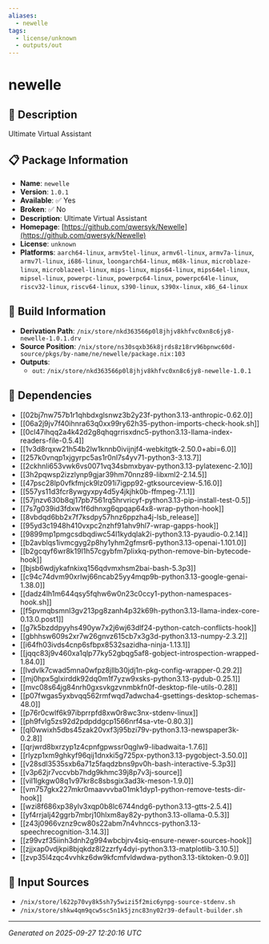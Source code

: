 ```yaml
---
aliases:
  - newelle
tags:
  - license/unknown
  - outputs/out
---
```


# newelle

## 📝 Description

Ultimate Virtual Assistant

## 📋 Package Information

- **Name**: `newelle`
- **Version**: `1.0.1`
- **Available**: ✅ Yes
- **Broken**: ✅ No
- **Description**: Ultimate Virtual Assistant
- **Homepage**: [https://github.com/qwersyk/Newelle](https://github.com/qwersyk/Newelle)
- **License**: `unknown`
- **Platforms**: `aarch64-linux`, `armv5tel-linux`, `armv6l-linux`, `armv7a-linux`, `armv7l-linux`, `i686-linux`, `loongarch64-linux`, `m68k-linux`, `microblaze-linux`, `microblazeel-linux`, `mips-linux`, `mips64-linux`, `mips64el-linux`, `mipsel-linux`, `powerpc-linux`, `powerpc64-linux`, `powerpc64le-linux`, `riscv32-linux`, `riscv64-linux`, `s390-linux`, `s390x-linux`, `x86_64-linux`

## 🔧 Build Information

- **Derivation Path**: `/nix/store/nkd363566p0l8jhjv8khfvc0xn8c6jy8-newelle-1.0.1.drv`
- **Source Position**: `/nix/store/ns30sqxb36k8jrds8z18rv96bpnwc60d-source/pkgs/by-name/ne/newelle/package.nix:103`
- **Outputs**:
  - `out`:  `/nix/store/nkd363566p0l8jhjv8khfvc0xn8c6jy8-newelle-1.0.1`

## 🔗 Dependencies

- [[02bj7nw757b1r1qhbdxglsnwz3b2y23f-python3.13-anthropic-0.62.0]]
- [[06a2j9jv7f40ihnra63q0xx99ry62h35-python-imports-check-hook.sh]]
- [[0cl47ihqq2a4k42d2g8qhqgrrisxdnc5-python3.13-llama-index-readers-file-0.5.4]]
- [[1v3d8rqxw21h54b2lw1knnb0ivijnjf4-webkitgtk-2.50.0+abi=6.0]]
- [[257k0vnqp1xjgyrpc5as1r0nl7s4yv71-python3-3.13.7]]
- [[2ckhnli653vwk6vs0071vq34sbmxbyav-python3.13-pylatexenc-2.10]]
- [[3h2pqwsp2izzlynp9gjar39hm70nnz89-libxml2-2.14.5]]
- [[47psc28lp0vfkfmjck9lz091i7igpp92-gtksourceview-5.16.0]]
- [[557ys11d3fcr8ywgyxpy4d5y4jkjhk0b-ffmpeg-7.1.1]]
- [[57jnzv630b8qj17pb7561rq5hrvricyf-python3.13-pip-install-test-0.5]]
- [[7s7g039id3fdxw1f6dhnxg6qpqap64x8-wrap-python-hook]]
- [[8vbdqd6bb2x7f7ksdpy57hnz6ppzha4j-lsb_release]]
- [[95yd3c1948h410vxpc2nzhf91ahv9hl7-wrap-gapps-hook]]
- [[9899mp1pmgcsdbqdiwc54l1kydqlak2i-python3.13-pyaudio-0.2.14]]
- [[b2avblqs1ivmcgyg2p8hy1yhm2gfmsr6-python3.13-openai-1.101.0]]
- [[b2gcqyf6wr8k19l1h57cgybfm7plixkq-python-remove-bin-bytecode-hook]]
- [[bjsb6wdjykafnkixq156qdvmxhsm2bai-bash-5.3p3]]
- [[c94c74dvm90xrlwj66ncab25yy4mqp9b-python3.13-google-genai-1.38.0]]
- [[dadz4lh1m644qsy5fqhw6w0n23c0ccy1-python-namespaces-hook.sh]]
- [[f5pvmqbsmnl3gv213pg8zanh4p32k69h-python3.13-llama-index-core-0.13.0.post1]]
- [[g7k5bzddpyyhs490yw7x2j6wj63dlf24-python-catch-conflicts-hook]]
- [[gbhhsw609s2xr7w26gnvz615cb7x3g3d-python3.13-numpy-2.3.2]]
- [[i64fh03ivds4cnp6sfbpx8532sazidha-ninja-1.13.1]]
- [[jqqc83j9v460xa1qlp77ky52gbqg5af8-gobject-introspection-wrapped-1.84.0]]
- [[lvdvlk7cwad5mna0wfpz8jllb30jdj1n-pkg-config-wrapper-0.29.2]]
- [[mj0hpx5glxirddk92dq0m1f7yzw9xsks-python3.13-pydub-0.25.1]]
- [[mvc08s64jg84nrh0gxsvkgzvnmbkfn0f-desktop-file-utils-0.28]]
- [[p07fwgas5yxbvqq562rmfwqd7adwcha4-gsettings-desktop-schemas-48.0]]
- [[p76r0cwlf6k97ibprrpfd8xw0r8wc3nx-stdenv-linux]]
- [[ph9fvlg5zs92d2pdpddgcp1566nrf4sa-vte-0.80.3]]
- [[ql0wwixh5dbs45zak20vxf3j95bzi79v-python3.13-newspaper3k-0.2.8]]
- [[qrjwrd8bxrzyp1z4cpnfgpwssr0qglw9-libadwaita-1.7.6]]
- [[rlyzp1xm9ghkyf96qij1dnxki5g725px-python3.13-pygobject-3.50.0]]
- [[v28sdl3535sxb6a71z5faqdzbns9pv0h-bash-interactive-5.3p3]]
- [[v3p62jr7vccvbb7hdg9khmc39j8p7v3j-source]]
- [[vil1lgkgw08q1v97kr8c8sbsgix3ad3k-meson-1.9.0]]
- [[vm757gkx227mkr0maavvvba01mk1dyp1-python-remove-tests-dir-hook]]
- [[wzi8f686xp38ylv3xqp0b8lc6744ndg6-python3.13-gtts-2.5.4]]
- [[yf4rrjalj42ggrb7mbrj10hlxm8ay82y-python3.13-ollama-0.5.3]]
- [[z43j0966vznz9cw80s22abm7n4vhnccs-python3.13-speechrecognition-3.14.3]]
- [[z99vzf35iinh3dnh2g994wbcbjrv4siq-ensure-newer-sources-hook]]
- [[zjjxap0vdjkpi8bjqkdz8l2zzrfy4dyi-python3.13-matplotlib-3.10.5]]
- [[zvp35l4zqc4vvhkz6dw9kfcmfvldwdwa-python3.13-tiktoken-0.9.0]]

## 📁 Input Sources

- `/nix/store/l622p70vy8k5sh7y5wizi5f2mic6ynpg-source-stdenv.sh`
- `/nix/store/shkw4qm9qcw5sc5n1k5jznc83ny02r39-default-builder.sh`

---
*Generated on 2025-09-27 12:20:16 UTC*
